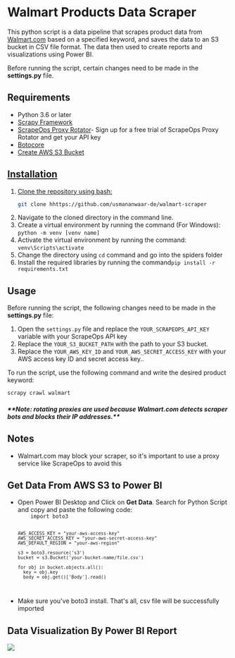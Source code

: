 <h1><b>Walmart Products Data Scraper</b></h1>
<p>This python script is a data pipeline that scrapes product data from <a href="https://www.walmart.com/">Walmart.com</a> based on a specified keyword, and saves the data to an S3 bucket in CSV file format. The data then used to create reports and visualizations using Power BI.</p>
<p>Before running the script, certain changes need to be made in the <b>settings.py</b> file.</p>
<h2><b>Requirements</b></h2>
<ul>
  <li>Python 3.6 or later</li>
  <li><a href="https://scrapy.org/">Scrapy Framework</a></li>
  <li><a href="https://libraries.io/pypi/scrapeops-scrapy-proxy-sdk">ScrapeOps Proxy Rotator</a>- Sign up for a free trial of ScrapeOps Proxy Rotator and get your API key</li>
  <li><a href="https://botocore.amazonaws.com/v1/documentation/api/latest/index.html">Botocore</a></li>
  <li><a href="https://docs.aws.amazon.com/quickstarts/latest/s3backup/step-1-create-bucket.html">Create AWS S3 Bucket</li>
</ul>
<h2><b>Installation</b></h2>
<ol>
  <li>Clone the repository using bash:

```bash
git clone hhttps://github.com/usmananwaar-de/walmart-scraper
```

  </li>
  <li>Navigate to the cloned directory in the command line. </li>
  <li>Create a virtual environment by running the command (For Windows): <code>python -m venv [venv name]</code></li>
  <li>Activate the virtual environment by running the command: <code>venv\Scripts\activate</code></li>
  <li>Change the directory using <code>cd</code> command and go into the spiders folder
  <li>Install the required libraries by running the command<code>pip install -r requirements.txt</code></li>
</ol>
<h2><b>Usage</b></h2>
<p>Before running the script, the following changes need to be made in the <b>settings.py</b> file:</p>
<ol>
  <li>Open the <code>settings.py</code> file and replace the <code>YOUR_SCRAPEOPS_API_KEY</code> variable with your ScrapeOps API key</li>
  <li>Replace the <code>YOUR_S3_BUCKET_PATH</code> with the path to your S3 bucket.</li>
  <li>Replace the <code>YOUR_AWS_KEY_ID</code> and <code>YOUR_AWS_SECRET_ACCESS_KEY</code> with your AWS access key ID and secret access key..</li>
</ol>
<p>To run the script, use the following command and write the desired product keyword:</p>

```bash
scrapy crawl walmart
```

<p><h5>**Note: rotating proxies are used because Walmart.com detects scraper bots and blocks their IP addresses.**</h5></p>
<h2><b>Notes</b></h2>
<ul>
  <li>Walmart.com may block your scraper, so it's important to use a proxy service like ScrapeOps to avoid this</li>
</ul>

<h2>Get Data From AWS S3 to Power BI</h2>
<p>
<ul>
  <li>Open Power BI Desktop and Click on <b>Get Data</b>. Search for Python Script and copy and paste the following code:
    <code>
    import boto3

    AWS_ACCESS_KEY = "your-aws-access-key"
    AWS_SECRET_ACCESS_KEY = "your-aws-secret-access-key"
    AWS_DEFAULT_REGION = "your-aws-region"

    s3 = boto3.resource('s3')
    bucket = s3.Bucket('your-bucket-name/file.csv')

    for obj in bucket.objects.all():
      key = obj.key
      body = obj.get()['Body'].read()

</code></li>

  <li>Make sure you've boto3 install. That's all, csv file will be successfully imported
</ul>
</p>
<h2>Data Visualization By Power BI Report</h2>
<img src="powerbi report SS">
